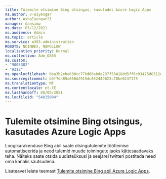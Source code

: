 ```yaml
---
title: Tulemite otsimine Bing otsingus, kasutades Azure Logic Apps
ms.author: v-aiyengar
author: AshaIyengar21
manager: dansimp
ms.date: 03/12/2021
ms.audience: Admin
ms.topic: article
ms.service: o365-administration
ROBOTS: NOINDEX, NOFOLLOW
localization_priority: Normal
ms.collection: Adm_O365
ms.custom:
- "9005302"
- "9212"
ms.openlocfilehash: bba3b2ebe638cc776d60abde237f53418dd5ff6c03475d0312df8f647bf8c636
ms.sourcegitcommit: b5f7da89a650d2915dc652449623c78be6247175
ms.translationtype: MT
ms.contentlocale: et-EE
ms.lasthandoff: 08/05/2021
ms.locfileid: "54015904"
---
```

# <a name="find-results-in-bing-search-by-using-azure-logic-apps"></a>Tulemite otsimine Bing otsingus, kasutades Azure Logic Apps

Loogikarakenduse Bing abil saate otsingutulemite töötlemise automatiseerida ja need tulemid muude toimingute jaoks kättesaadavaks teha. Näiteks saate otsida uudisteüksusi ja seejärel twitteri postitada need oma kanalis säutsudena.

Lisateavet leiate teemast [Tulemite otsimine Bing abil Azure Logic Apps](https://go.microsoft.com/fwlink/?linkid=2151928).